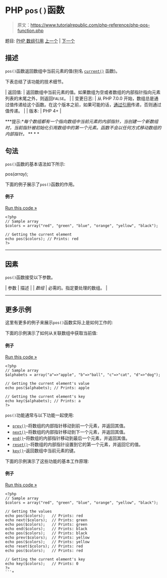# PHP `pos()`函数

> 原文：<https://www.tutorialrepublic.com/php-reference/php-pos-function.php>

题目: [PHP 数组引用](php-array-functions.php) [上一个](php-next-function.php) | [下一个](php-prev-function.php)

## 描述

`pos()`函数返回数组中当前元素的值(别名 [`current()`](php-pos-function.php) 函数)。

下表总结了该功能的技术细节。

| 返回值: | 返回数组中当前元素的值。如果数组为空或者数组的内部指针指向元素列表的末尾之外，则返回`FALSE`。 |
| 变更日志: | 从 PHP 7.0.0 开始，数组总是通过值传递给这个函数。在这个版本之前，如果可能的话，[通过引用](/php-tutorial/php-functions.php#pass-arguments-by-reference)传递，否则通过值传递。 |
| 版本: | PHP 4+ |

 ***提示:**每个数组都有一个指向数组中当前元素的内部指针，当创建一个新数组时，当前指针被初始化引用数组中的第一个元素。函数不会以任何方式移动数组的内部指针。*  ** * *

## 句法

`pos()`函数的基本语法如下所示:

pos(*array*);

下面的例子展示了`pos()`函数的作用。

#### 例子

[Run this code »](../codelab.php?topic=php&file=using-pos-function-for-indexed-array "Run this code to view the output")

```
<?php
// Sample array
$colors = array("red", "green", "blue", "orange", "yellow", "black");

// Getting the current element 
echo pos($colors); // Prints: red
?>
```

* * *

## 因素

`pos()`函数接受以下参数。

| 参数 | 描述 |
| *数组* | 必需的。指定要处理的数组。 |

* * *

## 更多示例

这里有更多的例子来展示`pos()`函数实际上是如何工作的:

下面的示例演示了如何从关联数组中获取当前值:

#### 例子

[Run this code »](../codelab.php?topic=php&file=using-pos-function-for-associative-array "Run this code to view the output")

```
<?php
// Sample array
$alphabets = array("a"=>"apple", "b"=>"ball", "c"=>"cat", "d"=>"dog");

// Getting the current element's value
echo pos($alphabets); // Prints: apple

// Getting the current element's key
echo key($alphabets); // Prints: a
?>
```

`pos()`功能通常与以下功能一起使用:

*   [`prev()`](php-prev-function.php)–将数组的内部指针移动到前一个元素，并返回其值。
*   [`next()`](php-next-function.php)–将数组的内部指针移动到下一个元素，并返回其值。
*   [`end()`](php-end-function.php)–将数组的内部指针移动到最后一个元素，并返回其值。
*   [`reset()`](php-reset-function.php)–将数组的内部指针设置到它的第一个元素，并返回它的值。
*   [`key()`](php-key-function.php)–返回数组中当前元素的键。

下面的示例演示了这些功能的基本工作原理:

#### 例子

[Run this code »](../codelab.php?topic=php&file=using-pos-with-other-related-functions "Run this code to view the output")

```
<?php
// Sample array
$colors = array("red", "green", "blue", "orange", "yellow", "black");

// Getting the values 
echo pos($colors);   // Prints: red
echo next($colors);  // Prints: green
echo pos($colors);   // Prints: green
echo end($colors);   // Prints: black
echo pos($colors);   // Prints: black
echo prev($colors);  // Prints: yellow
echo pos($colors);   // Prints: yellow
echo reset($colors); // Prints: red
echo pos($colors);   // Prints: red

// Getting the current element's key
echo key($colors);   // Prints: 0
?>
```*